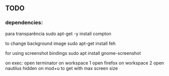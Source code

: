 ## TODO

### dependencies:

para transparência
sudo apt-get -y install compton

to change background image
sudo apt-get install feh

for using screenshot bindings
sudo apt install gnome-screenshot

on exec:
    open terminator on workspace 1
    open firefox on workspace 2
    open nautilus hidden on mod+u to get with max screen size
    
